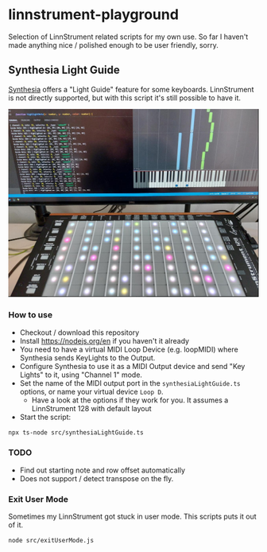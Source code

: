 # linnstrument-playground

Selection of LinnStrument related scripts for my own use.
So far I haven't made anything nice / polished enough to be user friendly, sorry.

## Synthesia Light Guide

[Synthesia](https://synthesiagame.com/) offers a "Light Guide" feature for some keyboards.
LinnStrument is not directly supported, but with this script it's still possible to have it.

![Synthesia Light Guide](./assets/synthesia-light-guide.png)

### How to use

* Checkout / download this repository
* Install https://nodejs.org/en if you haven't it already
* You need to have a virtual MIDI Loop Device (e.g. loopMIDI) where Synthesia sends KeyLights to the Output.
* Configure Synthesia to use it as a MIDI Output device and send "Key Lights" to it, using "Channel 1" mode.
* Set the name of the MIDI output port in the `synthesiaLightGuide.ts` options, or name your virtual device `Loop D`.
    * Have a look at the options if they work for you. It assumes a LinnStrument 128 with default layout
* Start the script:

```sh
npx ts-node src/synthesiaLightGuide.ts
```

### TODO

* Find out starting note and row offset automatically
* Does not support / detect transpose on the fly. 

### Exit User Mode

Sometimes my LinnStrument got stuck in user mode. This scripts puts it out of it.

```sh
node src/exitUserMode.js
```

